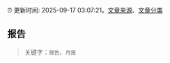 :alarm_clock: 更新时间: 2025-09-17 03:07:21。[文章来源](/README.md)、[文章分类](/TAGS.md)

## 报告


> 关键字：`报告`、`月报`



